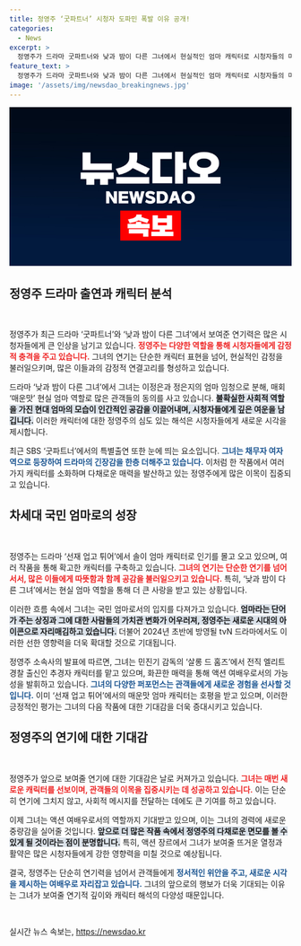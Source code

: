 ```yaml
---
title: 정영주 ‘굿파트너’ 시청자 도파민 폭발 이유 공개!
categories:
  - News
excerpt: >
  정영주가 드라마 굿파트너와 낮과 밤이 다른 그녀에서 현실적인 엄마 캐릭터로 시청자들의 마음을 사로잡으며 활약 중이다. 매운맛 엄마로서 차세대 국민 엄마 대열에 합류한 그녀의 연기 변신이 기대된다!
feature_text: >
  정영주가 드라마 굿파트너와 낮과 밤이 다른 그녀에서 현실적인 엄마 캐릭터로 시청자들의 마음을 사로잡으며 활약 중이다. 매운맛 엄마로서 차세대 국민 엄마 대열에 합류한 그녀의 연기 변신이 기대된다!
image: '/assets/img/newsdao_breakingnews.jpg'
---
```


<p><img src="/assets/img/newsdao_breakingnews.jpg" alt="firstkoreanews 속보" /></p>

<h2 data-ke-size="size26">정영주 드라마 출연과 캐릭터 분석</h2>

<p data-ke-size="size16">&nbsp;</p>

<p>정영주가 최근 드라마 ‘굿파트너’와 ‘낮과 밤이 다른 그녀’에서 보여준 연기력은 많은 시청자들에게 큰 인상을 남기고 있습니다. <b><span style="color: #ee2323;">정영주는 다양한 역할을 통해 시청자들에게 감정적 충격을 주고 있습니다.</span></b> 그녀의 연기는 단순한 캐릭터 표현을 넘어, 현실적인 감정을 불러일으키며, 많은 이들과의 감정적 연결고리를 형성하고 있습니다. </p>

<p>드라마 ‘낮과 밤이 다른 그녀’에서 그녀는 이정은과 정은지의 엄마 임청으로 분해, 매회 ‘매운맛’ 현실 엄마 역할로 많은 관객들의 동의를 사고 있습니다. <b><span style="background-color: #21538527;">불확실한 사회적 역할을 가진 현대 엄마의 모습이 인간적인 공감을 이끌어내며, 시청자들에게 깊은 여운을 남깁니다.</span></b> 이러한 캐릭터에 대한 정영주의 심도 있는 해석은 시청자들에게 새로운 시각을 제시합니다. </p>

<p>최근 SBS ‘굿파트너’에서의 특별출연 또한 눈에 띄는 요소입니다. <b><span style="color: #1a5490;">그녀는 채무자 여자 역으로 등장하여 드라마의 긴장감을 한층 더해주고 있습니다.</span></b> 이처럼 한 작품에서 여러 가지 캐릭터를 소화하며 다채로운 매력을 발산하고 있는 정영주에게 많은 이목이 집중되고 있습니다. </p>

<h2 data-ke-size="size26">차세대 국민 엄마로의 성장</h2>

<p data-ke-size="size16">&nbsp;</p>

<p>정영주는 드라마 ‘선재 업고 튀어’에서 솔이 엄마 캐릭터로 인기를 몰고 오고 있으며, 여러 작품을 통해 확고한 캐릭터를 구축하고 있습니다. <b><span style="color: #ee2323;">그녀의 연기는 단순한 연기를 넘어서서, 많은 이들에게 따뜻함과 함께 공감을 불러일으키고 있습니다.</span></b> 특히, ‘낮과 밤이 다른 그녀’에서는 현실 엄마 역할을 통해 더 큰 사랑을 받고 있는 상황입니다.</p>

<p>이러한 흐름 속에서 그녀는 국민 엄마로서의 입지를 다져가고 있습니다. <b><span style="background-color: #21538527;">엄마라는 단어가 주는 상징과 그에 대한 사람들의 가치관 변화가 어우러져, 정영주는 새로운 시대의 아이콘으로 자리매김하고 있습니다.</span></b> 더불어 2024년 초반에 방영될 tvN 드라마에서도 이러한 선한 영향력을 더욱 확대할 것으로 기대됩니다.</p>

<p>정영주 소속사의 발표에 따르면, 그녀는 민진기 감독의 ‘살롱 드 홈즈’에서 전직 엘리트 경찰 출신인 추경자 캐릭터를 맡고 있으며, 화끈한 매력을 통해 액션 여배우로서의 가능성을 발휘하고 있습니다. <b><span style="color: #1a5490;">그녀의 다양한 퍼포먼스는 관객들에게 새로운 경험을 선사할 것입니다.</span></b> 이미 ‘선재 업고 튀어’에서의 매운맛 엄마 캐릭터는 호평을 받고 있으며, 이러한 긍정적인 평가는 그녀의 다음 작품에 대한 기대감을 더욱 증대시키고 있습니다.</p>

<h2 data-ke-size="size26">정영주의 연기에 대한 기대감</h2>

<p data-ke-size="size16">&nbsp;</p>

<p>정영주가 앞으로 보여줄 연기에 대한 기대감은 날로 커져가고 있습니다. <b><span style="color: #ee2323;">그녀는 매번 새로운 캐릭터를 선보이며, 관객들의 이목을 집중시키는 데 성공하고 있습니다.</span></b> 이는 단순히 연기에 그치지 않고, 사회적 메시지를 전달하는 데에도 큰 기여를 하고 있습니다.</p>

<p>이제 그녀는 액션 여배우로서의 역할까지 기대받고 있으며, 이는 그녀의 경력에 새로운 중량감을 실어줄 것입니다. <b><span style="background-color: #21538527;">앞으로 더 많은 작품 속에서 정영주의 다채로운 면모를 볼 수 있게 될 것이라는 점이 분명합니다.</span></b> 특히, 액션 장르에서 그녀가 보여줄 뜨거운 열정과 활약은 많은 시청자들에게 강한 영향력을 미칠 것으로 예상됩니다.</p>

<p>결국, 정영주는 단순히 연기력을 넘어서 관객들에게 <b><span style="color: #1a5490;">정서적인 위안을 주고, 새로운 시각을 제시하는 여배우로 자리잡고 있습니다.</span></b> 그녀의 앞으로의 행보가 더욱 기대되는 이유는 그녀가 보여줄 연기적 깊이와 캐릭터 해석의 다양성 때문입니다.</p>

<p data-ke-size="size16">&nbsp;</p>
실시간 뉴스 속보는, <a href="https://newsdao.kr" rel="dofollow">https://newsdao.kr</a>



